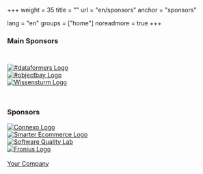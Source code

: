 +++
weight = 35
title = ""
url = "en/sponsors"
anchor = "sponsors"

lang = "en"
groups = ["home"]
noreadmore = true
+++

### Main Sponsors

<div class="row blocks" style="padding: 2em 0;">
	<div class="four columns block">
		<div class="block-heading"><a href="https://dataformers.at/">
			<img src="/images/2017/Sponsor/dataformers.svg" alt="#dataformers Logo" style="max-height: 5em; max-width: 100%;"><br/>
		</a></div>
	</div>
	<div class="four columns block">
		<div class="block-heading"><a href="https://www.objectbay.com">
			<img src="/images/2017/Sponsor/objectbay.png" alt="#objectbay Logo" style="max-height: 5em; max-width: 100%;"><br/>
		</a></div>
	</div>
	<div class="four columns block">
		<div class="block-heading"><a href="http://www.wissensturm.at">
			<img src="/images/2017/Sponsor/wissensturm-linz.jpg" alt="Wissensturm Logo" style="max-height: 5em; max-width: 100%;"><br/>
		</a></div>
	</div>
</div>

### Sponsors

<div class="row blocks">
	<div class="four columns block">
		<div class="block-heading"><a href="http://connexxo.com/">
			<img src="/images/2017/Sponsor/Connexxo-Logo.png" alt="Connexo Logo" style="max-height: 5em; max-width: 100%;"><br/>
		</a></div>
	</div>
	<div class="four columns block">
		<div class="block-heading"><a href="https://smarter-ecommerce.com/">
			<img src="/images/2017/Sponsor/smec.png" alt="Smarter Ecommerce Logo" style="max-height: 5em; max-width: 100%;"><br/>
		</a></div>
	</div>
	<div class="four columns block">
		<div class="block-heading"><a href="https://www.software-quality-lab.com">
			<img src="/images/2017/Sponsor/sqlab-logo.png" alt="Software Quality Lab" style="max-height: 5em; max-width: 100%;"><br/>
		</a></div>
	</div>
</div>
<div class="row blocks">
		<div class="four columns block">
			<div class="block-heading"><a href="https://www.fronius.com">
				<img src="/images/2017/Sponsor/Fronius-Logo.png" alt="Fronius Logo" style="max-height: 5em; max-width: 100%;"><br/>
			</a></div>
		</div>
		<div class="four columns block">
			<div class="block-heading"><a href="mailto:info@socrates-conference.at?Subject=SoCraTes%20Day%20Linz%20Sponsoring">
				<i class="fa fa-question" aria-hidden="true" style="font-size: 5em;"></i><br/>
				Your Company
			</a></div>
		</div>
		<div class="four columns block">
		</div>
</div>

<!--more-->
